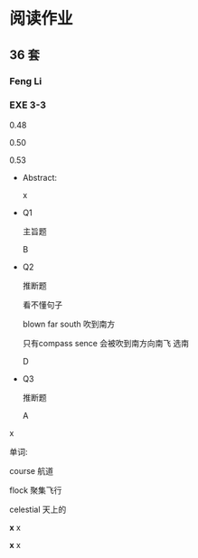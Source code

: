 # 阅读作业

## 36 套

### Feng Li

### EXE 3-3

0.48

0.50

0.53

* Abstract: 

  x

* Q1

  主旨题

  B

  

* Q2

  推断题

  看不懂句子

  blown far south 吹到南方 

  只有compass sence 会被吹到南方向南飞 选南

  

  D

* Q3

  推断题

  A
  
  

x

单词:

course	航道

flock	聚集飞行

celestial	天上的



__x__ x

__x__ x











